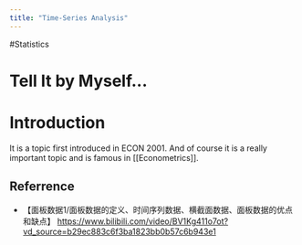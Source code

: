 ```yaml
---
title: "Time-Series Analysis"
---
```


#Statistics 

# Tell It by Myself...

# Introduction
It is a topic first introduced in ECON 2001. And of course it  is a really important topic and is famous in [[Econometrics]].

## Referrence

- 【面板数据1/面板数据的定义、时间序列数据、横截面数据、面板数据的优点和缺点】 https://www.bilibili.com/video/BV1Kg411o7ot?vd_source=b29ec883c6f3ba1823bb0b57c6b943e1